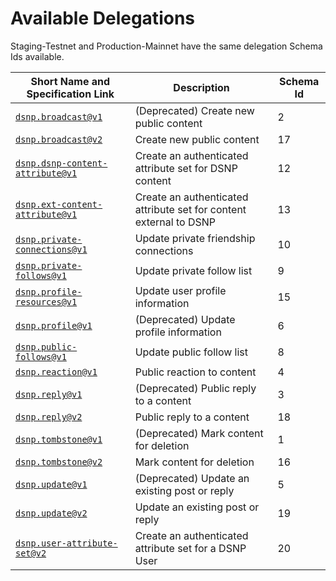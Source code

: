 # Available Delegations

Staging-Testnet and Production-Mainnet have the same delegation Schema Ids available.

<!---
Generate this table via root with:
npx tsx tools/signed-request-generator/generate-available-delegations.ts
-->

| Short Name and Specification Link                                                                    | Description                                                        | Schema Id |
| ---------------------------------------------------------------------------------------------------- | ------------------------------------------------------------------ | --------- |
| [`dsnp.broadcast@v1`](https://spec.dsnp.org/DSNP/Types/Broadcast.html)                               | (Deprecated) Create new public content                             | 2         |
| [`dsnp.broadcast@v2`](https://spec.dsnp.org/DSNP/Types/Broadcast.html)                               | Create new public content                                          | 17        |
| [`dsnp.dsnp-content-attribute@v1`](https://spec.dsnp.org/DSNP/Types/DSNPContentAttributeSet.html)    | Create an authenticated attribute set for DSNP content             | 12        |
| [`dsnp.ext-content-attribute@v1`](https://spec.dsnp.org/DSNP/Types/ExternalContentAttributeSet.html) | Create an authenticated attribute set for content external to DSNP | 13        |
| [`dsnp.private-connections@v1`](https://spec.dsnp.org/DSNP/UserData.html)                            | Update private friendship connections                              | 10        |
| [`dsnp.private-follows@v1`](https://spec.dsnp.org/DSNP/UserData.html)                                | Update private follow list                                         | 9         |
| [`dsnp.profile-resources@v1`](https://spec.dsnp.org/DSNP/UserData.html)                              | Update user profile information                                    | 15        |
| [`dsnp.profile@v1`](https://spec.dsnp.org/DSNP/Types/Profile.html)                                   | (Deprecated) Update profile information                            | 6         |
| [`dsnp.public-follows@v1`](https://spec.dsnp.org/DSNP/UserData.html)                                 | Update public follow list                                          | 8         |
| [`dsnp.reaction@v1`](https://spec.dsnp.org/DSNP/Types/Reaction.html)                                 | Public reaction to content                                         | 4         |
| [`dsnp.reply@v1`](https://spec.dsnp.org/DSNP/Types/Reply.html)                                       | (Deprecated) Public reply to a content                             | 3         |
| [`dsnp.reply@v2`](https://spec.dsnp.org/DSNP/Types/Reply.html)                                       | Public reply to a content                                          | 18        |
| [`dsnp.tombstone@v1`](https://spec.dsnp.org/DSNP/Types/Tombstone.html)                               | (Deprecated) Mark content for deletion                             | 1         |
| [`dsnp.tombstone@v2`](https://spec.dsnp.org/DSNP/Types/Tombstone.html)                               | Mark content for deletion                                          | 16        |
| [`dsnp.update@v1`](https://spec.dsnp.org/DSNP/Types/Update.html)                                     | (Deprecated) Update an existing post or reply                      | 5         |
| [`dsnp.update@v2`](https://spec.dsnp.org/DSNP/Types/Update.html)                                     | Update an existing post or reply                                   | 19        |
| [`dsnp.user-attribute-set@v2`](https://spec.dsnp.org/DSNP/Types/UserAttributeSet.html)               | Create an authenticated attribute set for a DSNP User              | 20        |
